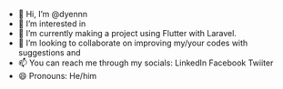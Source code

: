 - 👋 Hi, I’m @dyennn
- 👀 I’m interested in 
- 🌱 I’m currently making a project using Flutter with Laravel.
- 💞️ I’m looking to collaborate on improving my/your codes with suggestions and 
- 📫 You can reach me through my socials: LinkedIn Facebook Twiiter
- 😄 Pronouns: He/him 

<!---
dyennn/dyennn is a ✨ special ✨ repository because its `README.md` (this file) appears on your GitHub profile.
You can click the Preview link to take a look at your changes.
--->
